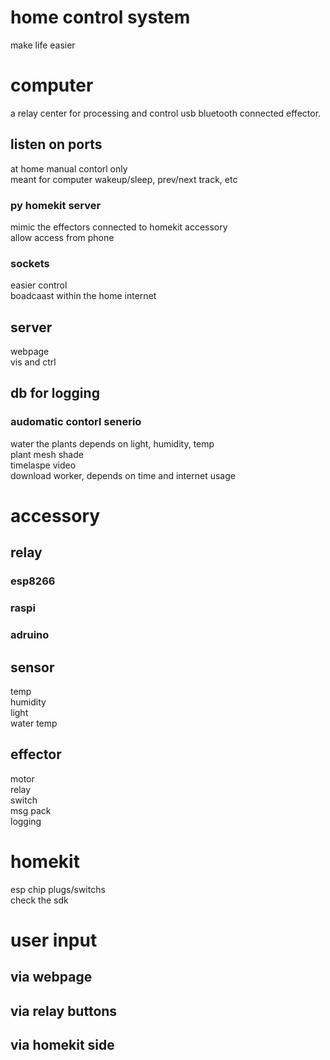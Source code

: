 # home control system
make life easier

# computer
a relay center for processing and control usb bluetooth connected effector.
## listen on ports
at home manual contorl only  
meant for computer wakeup/sleep, prev/next track, etc  
### py homekit server
mimic the effectors connected to homekit accessory  
allow access from phone  
### sockets
easier control  
boadcaast within the home internet  
## server
webpage  
vis and ctrl  
## db for logging  

### audomatic contorl senerio
water the plants depends on light, humidity, temp  
plant mesh shade  
timelaspe video  
download worker, depends on time and internet usage  

# accessory
## relay
### esp8266  
### raspi
### adruino

## sensor
temp  
humidity  
light  
water temp  

## effector
motor  
relay  
switch  
msg pack  
logging  


# homekit
esp chip plugs/switchs  
check the sdk    



# user input
## via webpage  
## via relay buttons  
## via homekit side  
